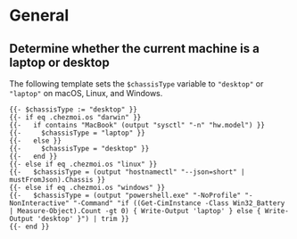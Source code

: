 # General

## Determine whether the current machine is a laptop or desktop

The following template sets the `$chassisType` variable to `"desktop"` or
`"laptop"` on macOS, Linux, and Windows.

```
{{- $chassisType := "desktop" }}
{{- if eq .chezmoi.os "darwin" }}
{{-   if contains "MacBook" (output "sysctl" "-n" "hw.model") }}
{{-     $chassisType = "laptop" }}
{{-   else }}
{{-     $chassisType = "desktop" }}
{{-   end }}
{{- else if eq .chezmoi.os "linux" }}
{{-   $chassisType = (output "hostnamectl" "--json=short" | mustFromJson).Chassis }}
{{- else if eq .chezmoi.os "windows" }}
{{-   $chassisType = (output "powershell.exe" "-NoProfile" "-NonInteractive" "-Command" "if ((Get-CimInstance -Class Win32_Battery | Measure-Object).Count -gt 0) { Write-Output 'laptop' } else { Write-Output 'desktop' }") | trim }}
{{- end }}
```
